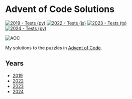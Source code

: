# Advent of Code Solutions

[![2019 - Tests (py)](https://github.com/rpidanny/advent-of-code/actions/workflows/2019-ci.yml/badge.svg)](https://github.com/rpidanny/advent-of-code/actions/workflows/2019-ci.yml) [![2022 - Tests (js)](https://github.com/rpidanny/advent-of-code/actions/workflows/2022-ci.yml/badge.svg)](https://github.com/rpidanny/advent-of-code/actions/workflows/2022-ci.yml) [![2023 - Tests (ts)](https://github.com/rpidanny/advent-of-code/actions/workflows/2023-ci.yml/badge.svg)](https://github.com/rpidanny/advent-of-code/actions/workflows/2023-ci.yml) [![2024 - Tests (py)](https://github.com/rpidanny/advent-of-code/actions/workflows/2024-ci.yml/badge.svg)](https://github.com/rpidanny/advent-of-code/actions/workflows/2024-ci.yml)

![AOC](https://repository-images.githubusercontent.com/112706767/160be980-3b1a-11eb-9dbe-439a40adfa99)

My solutions to the puzzles in [Advent of Code](https://adventofcode.com).

## Years

- [2019](./2019)
- [2022](./2022)
- [2023](./2023)
- [2024](./2024)

